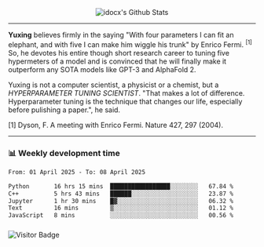 <div align="center">
    <img align="center" src="https://github-readme-stats.vercel.app/api?username=idocx&show_icons=true&count_private=true&hide_border=true" alt="idocx's Github Stats"></img>
</div>

---

**Yuxing** believes firmly in the saying "With four parameters I can fit an elephant, and with five I can make him wiggle his trunk" by Enrico Fermi. <sup>[1]</sup> So, he devotes his entire though short research career to tuning five hypermeters of a model and is convinced that he will finally make it outperform any SOTA models like GPT-3 and AlphaFold 2.

Yuxing is not a computer scientist, a physicist or a chemist, but a *HYPERPARAMETER TUNING SCIENTIST*. "That makes a lot of difference. Hyperparameter tuning is the technique that changes our life, especially before pulishing a paper.", he said.

[1] Dyson, F. A meeting with Enrico Fermi. Nature 427, 297 (2004).


---

### 📊 Weekly development time
<!--START_SECTION:waka-->

```txt
From: 01 April 2025 - To: 08 April 2025

Python       16 hrs 15 mins  █████████████████░░░░░░░░   67.84 %
C++          5 hrs 43 mins   ██████░░░░░░░░░░░░░░░░░░░   23.87 %
Jupyter      1 hr 30 mins    █▓░░░░░░░░░░░░░░░░░░░░░░░   06.32 %
Text         16 mins         ▒░░░░░░░░░░░░░░░░░░░░░░░░   01.12 %
JavaScript   8 mins          ░░░░░░░░░░░░░░░░░░░░░░░░░   00.56 %
```

<!--END_SECTION:waka-->

### 

![Visitor Badge](https://visitor-badge.laobi.icu/badge?page_id=idocx.idocx)
